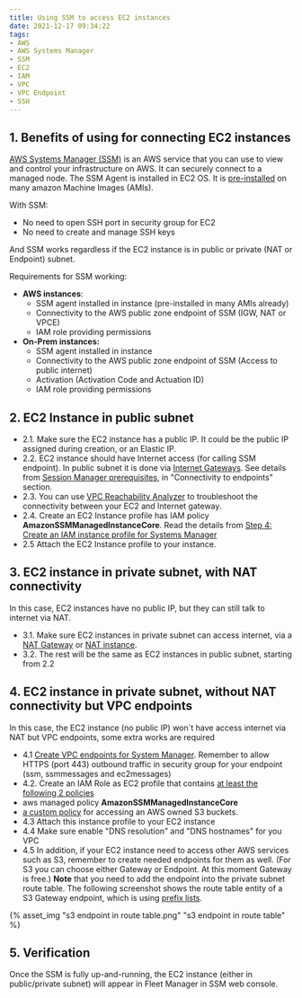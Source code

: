 ```yaml
---
title: Using SSM to access EC2 instances
date: 2021-12-17 09:34:22
tags:
- AWS 
- AWS Systems Manager
- SSM
- EC2
- IAM
- VPC
- VPC Endpoint
- SSH
---
```

## 1. Benefits of using for connecting EC2 instances
[AWS Systems Manager (SSM)](https://docs.aws.amazon.com/systems-manager/latest/userguide/what-is-systems-manager.html) is an AWS service that you can use to view and control your infrastructure on AWS. It can securely connect to a managed node. The SSM Agent is installed in EC2 OS. It is [pre-installed](https://docs.aws.amazon.com/systems-manager/latest/userguide/sysman-install-ssm-agent.html) on many amazon Machine Images (AMIs).

With SSM:
- No need to open SSH port in security group for EC2
- No need to create and manage SSH keys

And SSM works regardless if the EC2 instance is in public or private (NAT or Endpoint) subnet.

Requirements for SSM working:
- **AWS instances**:
    - SSM agent installed in instance (pre-installed in many AMIs already)
    - Connectivity to the AWS public zone endpoint of SSM (IGW, NAT or VPCE)
    - IAM role providing permissions
- **On-Prem instances:**
    - SSM agent installed in instance
    - Connectivity to the AWS public zone endpoint of SSM (Access to public internet)
    - Activation (Activation Code and Actuation ID)
    - IAM role providing permissions

## 2. EC2 Instance in public subnet
- 2.1. Make sure the EC2 instance has a public IP. It could be the public IP assigned during creation, or an Elastic IP.
- 2.2. EC2 instance should have Internet access (for calling SSM endpoint). In public subnet it is done via [Internet Gateways](https://docs.aws.amazon.com/vpc/latest/userguide/VPC_Internet_Gateway.html). See details from [Session Manager prerequisites](https://docs.aws.amazon.com/systems-manager/latest/userguide/session-manager-prerequisites.html), in "Connectivity to endpoints" section.
- 2.3. You can use [VPC Reachability Analyzer](https://docs.aws.amazon.com/vpc/latest/reachability/what-is-reachability-analyzer.html) to troubleshoot the connectivity between your EC2 and Internet gateway.
- 2.4. Create an EC2 Instance profile has IAM policy **AmazonSSMManagedInstanceCore**. Read the details from [Step 4: Create an IAM instance profile for Systems Manager](https://docs.aws.amazon.com/systems-manager/latest/userguide/setup-instance-profile.html)
- 2.5  Attach the EC2 Instance profile to your instance.

## 3. EC2 instance in private subnet, with NAT connectivity
In this case, EC2 instances have no public IP, but they can still talk to internet via NAT.
- 3.1. Make sure EC2 instances in private subnet can access internet, via a [NAT Gateway](https://docs.aws.amazon.com/vpc/latest/userguide/vpc-nat-gateway.html) or [NAT instance](https://docs.aws.amazon.com/vpc/latest/userguide/VPC_NAT_Instance.html).
- 3.2. The rest will be the same as EC2 instances in public subnet, starting from 2.2

## 4. EC2 instance in private subnet, without NAT connectivity but VPC endpoints
In this case, the EC2 instance (no public IP) won´t have access internet via NAT but VPC endpoints, some extra works are required
- 4.1 [Create VPC endpoints for System Manager](https://docs.aws.amazon.com/systems-manager/latest/userguide/setup-create-vpc.html#sysman-setting-up-vpc-create). Remember to allow HTTPS (port 443) outbound traffic in security group for your endpoint (ssm, ssmmessages and ec2messages)
- 4.2. Create an IAM Role as EC2 profile that contains [at least the following 2 policies](https://docs.aws.amazon.com/systems-manager/latest/userguide/setup-instance-profile.html#instance-profile-policies-overview)
 - aws managed policy **AmazonSSMManagedInstanceCore** 
 - [a custom policy](https://docs.aws.amazon.com/systems-manager/latest/userguide/setup-instance-profile.html#instance-profile-custom-s3-policy) for accessing an AWS owned S3 buckets.
- 4.3 Attach this instance profile to your EC2 instance
- 4.4 Make sure enable "DNS resolution" and "DNS hostnames" for you VPC
- 4.5 In addition, if your EC2 instance need to access other AWS services such as S3, remember to create needed endpoints for them as well. (For S3 you can choose either Gateway or Endpoint. At this moment Gateway is free.) **Note** that you need to add the endpoint into the private subnet route table. The following screenshot shows the route table entity of a S3 Gateway endpoint, which is using [prefix lists](https://docs.aws.amazon.com/vpc/latest/userguide/managed-prefix-lists.html).

{% asset_img "s3 endpoint in route table.png" "s3 endpoint in route table" %}

## 5. Verification
Once the SSM is fully up-and-running, the EC2 instance (either in public/private subnet) will appear in Fleet Manager in SSM web console. 